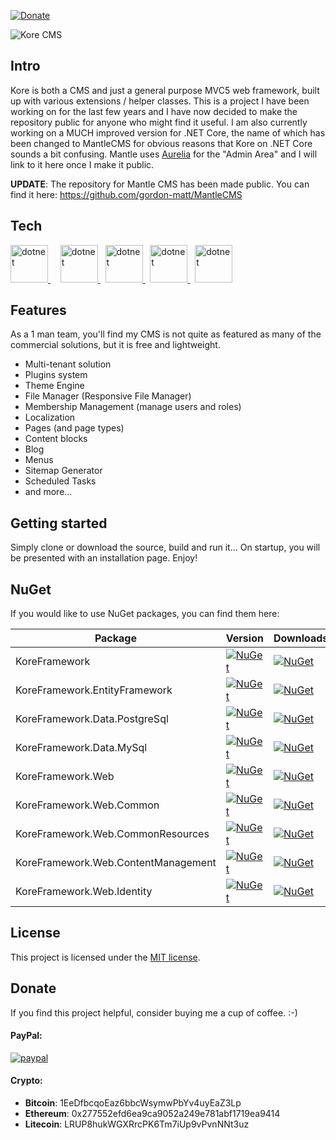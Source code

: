 [![Donate](https://img.shields.io/badge/Donate-PayPal-green.svg)](https://www.paypal.com/cgi-bin/webscr?cmd=_donations&business=gordon_matt%40live%2ecom&lc=AU&currency_code=AUD&bn=PP%2dDonationsBF%3abtn_donateCC_LG%2egif%3aNonHosted)

![Kore CMS](https://github.com/Widecommerce/kore-cms/blob/master/KoreCMS/Media/kore-logo-dark.png)

## Intro

Kore is both a CMS and just a general purpose MVC5 web framework, built up with various extensions / helper classes. This is a project I have been working on for the last few years and I have now decided to make the repository public for anyone who might find it useful. I am also currently working on a MUCH improved version for .NET Core, the name of which has been changed to MantleCMS for obvious reasons that Kore on .NET Core sounds a bit confusing. Mantle uses [Aurelia](https://aurelia.io/) for the "Admin Area" and I will link to it here once I make it public.

**UPDATE**: The repository for Mantle CMS has been made public. You can find it here: https://github.com/gordon-matt/MantleCMS

## Tech

<p align="left">
    <a href="https://docs.microsoft.com/en-us/aspnet/mvc/mvc5" target="_blank" rel="noreferrer">
        <img src="https://raw.githubusercontent.com/gordon-matt/KoreCMS/master/_SolutionItems/Logos/NET%20MVC.png" alt="dotnet" height="60"/>
    </a>&nbsp;&nbsp;&nbsp;
    <a href="https://github.com/BlueSpire/Durandal" target="_blank" rel="noreferrer">
        <img src="https://raw.githubusercontent.com/gordon-matt/KoreCMS/master/_SolutionItems/Logos/Durandal.jpg" alt="dotnet" height="60"/>
    </a>&nbsp;
    <a href="https://github.com/OData/WebApi" target="_blank" rel="noreferrer">
        <img src="https://raw.githubusercontent.com/gordon-matt/KoreCMS/master/_SolutionItems/Logos/OData.png" alt="dotnet" height="60"/>
    </a>&nbsp;
    <a href="http://getbootstrap.com/" target="_blank" rel="noreferrer">
        <img src="https://raw.githubusercontent.com/gordon-matt/KoreCMS/master/_SolutionItems/Logos/Bootstrap.jpg" alt="dotnet" height="60"/>
    </a>&nbsp;
    <a href="https://github.com/telerik/kendo-ui-core" target="_blank" rel="noreferrer">
        <img src="https://raw.githubusercontent.com/gordon-matt/KoreCMS/master/_SolutionItems/Logos/KendoUI.png" alt="dotnet" height="60"/>
    </a>
</p>

## Features

As a 1 man team, you'll find my CMS is not quite as featured as many of the commercial solutions, but it is free and lightweight.

- Multi-tenant solution
- Plugins system
- Theme Engine
- File Manager (Responsive File Manager)
- Membership Management (manage users and roles)
- Localization
- Pages (and page types)
- Content blocks
- Blog
- Menus
- Sitemap Generator
- Scheduled Tasks
- and more...

## Getting started

Simply clone or download the source, build and run it... On startup, you will be presented with an installation page. Enjoy!

## NuGet

If you would like to use NuGet packages, you can find them here:

| Package | Version | Downloads |
|---------|---------|-----------|
| KoreFramework | [![NuGet](https://img.shields.io/nuget/v/KoreFramework?style=flat-square&logo=nuget&label=Version)](https://www.nuget.org/packages/KoreFramework) | [![NuGet](https://img.shields.io/nuget/dt/KoreFramework?style=flat-square&logo=nuget&label=Downloads)](https://www.nuget.org/packages/KoreFramework) |
| KoreFramework.EntityFramework | [![NuGet](https://img.shields.io/nuget/v/KoreFramework.EntityFramework?style=flat-square&logo=nuget&label=Version)](https://www.nuget.org/packages/KoreFramework.EntityFramework) | [![NuGet](https://img.shields.io/nuget/dt/KoreFramework.EntityFramework?style=flat-square&logo=nuget&label=Downloads)](https://www.nuget.org/packages/KoreFramework.EntityFramework) |
| KoreFramework.Data.PostgreSql | [![NuGet](https://img.shields.io/nuget/v/KoreFramework.Data.PostgreSql?style=flat-square&logo=nuget&label=Version)](https://www.nuget.org/packages/KoreFramework.Data.PostgreSql) | [![NuGet](https://img.shields.io/nuget/dt/KoreFramework.Data.PostgreSql?style=flat-square&logo=nuget&label=Downloads)](https://www.nuget.org/packages/KoreFramework.Data.PostgreSql) |
| KoreFramework.Data.MySql | [![NuGet](https://img.shields.io/nuget/v/KoreFramework.Data.MySql?style=flat-square&logo=nuget&label=Version)](https://www.nuget.org/packages/KoreFramework.Data.MySql) | [![NuGet](https://img.shields.io/nuget/dt/KoreFramework.Data.MySql?style=flat-square&logo=nuget&label=Downloads)](https://www.nuget.org/packages/KoreFramework.Data.MySql) |
| KoreFramework.Web | [![NuGet](https://img.shields.io/nuget/v/KoreFramework.Web?style=flat-square&logo=nuget&label=Version)](https://www.nuget.org/packages/KoreFramework.Web) | [![NuGet](https://img.shields.io/nuget/dt/KoreFramework.Web?style=flat-square&logo=nuget&label=Downloads)](https://www.nuget.org/packages/KoreFramework.Web) |
| KoreFramework.Web.Common | [![NuGet](https://img.shields.io/nuget/v/KoreFramework.Web.Common?style=flat-square&logo=nuget&label=Version)](https://www.nuget.org/packages/KoreFramework.Web.Common) | [![NuGet](https://img.shields.io/nuget/dt/KoreFramework.Web.Common?style=flat-square&logo=nuget&label=Downloads)](https://www.nuget.org/packages/KoreFramework.Web.Common) |
| KoreFramework.Web.CommonResources | [![NuGet](https://img.shields.io/nuget/v/KoreFramework.Web.CommonResources?style=flat-square&logo=nuget&label=Version)](https://www.nuget.org/packages/KoreFramework.Web.CommonResources) | [![NuGet](https://img.shields.io/nuget/dt/KoreFramework.Web.CommonResources?style=flat-square&logo=nuget&label=Downloads)](https://www.nuget.org/packages/KoreFramework.Web.CommonResources) |
| KoreFramework.Web.ContentManagement | [![NuGet](https://img.shields.io/nuget/v/KoreFramework.Web.ContentManagement?style=flat-square&logo=nuget&label=Version)](https://www.nuget.org/packages/KoreFramework.Web.ContentManagement) | [![NuGet](https://img.shields.io/nuget/dt/KoreFramework.Web.ContentManagement?style=flat-square&logo=nuget&label=Downloads)](https://www.nuget.org/packages/KoreFramework.Web.ContentManagement) |
| KoreFramework.Web.Identity | [![NuGet](https://img.shields.io/nuget/v/KoreFramework.Web.Identity?style=flat-square&logo=nuget&label=Version)](https://www.nuget.org/packages/KoreFramework.Web.Identity) | [![NuGet](https://img.shields.io/nuget/dt/KoreFramework.Web.Identity?style=flat-square&logo=nuget&label=Downloads)](https://www.nuget.org/packages/KoreFramework.Web.Identity) |

## License

This project is licensed under the [MIT license](LICENSE.txt).

## Donate
If you find this project helpful, consider buying me a cup of coffee.  :-)

#### PayPal:

[![paypal](https://www.paypalobjects.com/en_US/i/btn/btn_donateCC_LG.gif)](https://www.paypal.com/cgi-bin/webscr?cmd=_donations&business=gordon_matt%40live%2ecom&lc=AU&currency_code=AUD&bn=PP%2dDonationsBF%3abtn_donateCC_LG%2egif%3aNonHosted)

#### Crypto:
- **Bitcoin**: 1EeDfbcqoEaz6bbcWsymwPbYv4uyEaZ3Lp
- **Ethereum**: 0x277552efd6ea9ca9052a249e781abf1719ea9414
- **Litecoin**: LRUP8hukWGXRrcPK6Tm7iUp9vPvnNNt3uz
